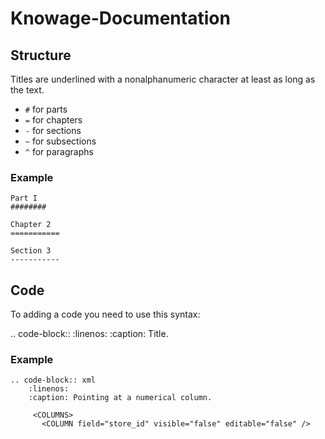 # Knowage-Documentation

## Structure
                                                   
Titles are underlined with a nonalphanumeric character at least as long as the text.
* `#` for parts
* `=` for chapters
* `-` for sections
* `~` for subsections
* `^` for paragraphs

### Example

```
Part I
########

Chapter 2
===========

Section 3
-----------
```

## Code

To adding a code you need to use this syntax:

.. code-block:: 
    :linenos:
    :caption: Title.

### Example

```
.. code-block:: xml
    :linenos:
    :caption: Pointing at a numerical column.
    
     <COLUMNS> 
       <COLUMN field="store_id" visible="false" editable="false" /> 

```
